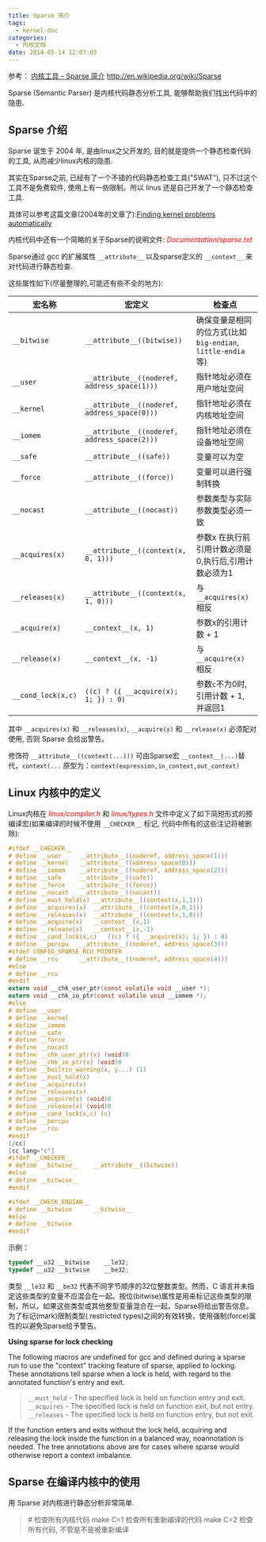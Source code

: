 ```yaml
---
title: Sparse 简介
tags:
  - kernel-doc
categories:
  - 内核文档
date: 2014-05-14 12:07:03
---
```


参考：
[内核工具 – Sparse 简介](http://www.cnblogs.com/wang_yb/p/3575039.html)
<http://en.wikipedia.org/wiki/Sparse>

Sparse (Semantic Parser) 是内核代码静态分析工具, 能够帮助我们找出代码中的隐患.
<!--more-->

## Sparse 介绍

Sparse 诞生于 2004 年, 是由linux之父开发的, 目的就是提供一个静态检查代码的工具, 从而减少linux内核的隐患.

其实在Sparse之前, 已经有了一个不错的代码静态检查工具("SWAT"), 只不过这个工具不是免费软件, 使用上有一些限制。所以 linus 还是自己开发了一个静态检查工具.

具体可以参考这篇文章(2004年的文章了):[Finding kernel problems automatically](http://lwn.net/Articles/87538/)

内核代码中还有一个简略的关于Sparse的说明文件: <span style="color:red;">_Documentation/sparse.txt_</span>

Sparse通过 gcc 的扩展属性 `__attribute__` 以及sparse定义的 `__context__` 来对代码进行静态检查.

这些属性如下(尽量整理的,可能还有些不全的地方):

| 宏名称 | 宏定义 | 检查点 |
|--------|--------|--------|
| `__bitwise` | `__attribute__((bitwise))` | 确保变量是相同的位方式(比如 `big-endian`, `little-endia`等) |
| `__user` | `__attribute__((noderef, address_space(1)))` | 指针地址必须在用户地址空间 |
| `__kernel` | `__attribute__((noderef, address_space(0)))` | 指针地址必须在内核地址空间 |
| `__iomem` | `__attribute__((noderef, address_space(2)))` | 指针地址必须在设备地址空间 |
| `__safe` | `__attribute__((safe))` | 变量可以为空 |
| `__force` | `__attribute__((force))` | 变量可以进行强制转换 |
| `__nocast` | `__attribute__((nocast))` | 参数类型与实际参数类型必须一致 |
| `__acquires(x)` | `__attribute__((context(x, 0, 1)))` | 参数x 在执行前引用计数必须是0,执行后,引用计数必须为1 |
| `__releases(x)` | `__attribute__((context(x, 1, 0)))` | 与 `__acquires(x)` 相反 |
| `__acquire(x)` | `__context__(x, 1)` | 参数x的引用计数 + 1 |
| `__release(x)` | `__context__(x, -1)` | 与 `__acquire(x)` 相反 |
| `__cond_lock(x,c)` | `((c) ? ({ __acquire(x); 1; }) : 0)` | 参数`c`不为0时,引用计数 + 1, 并返回1 |

其中 `__acquires(x)` 和 `__releases(x)`, `__acquire(x)` 和 `__release(x)` 必须配对使用, 否则 Sparse 会给出警告。

修饰符 `__attribute__((context(...)))` 可由Sparse宏 `__context__(...)`替代，`context(...` 原型为：`context(expression,in_context,out_context)`

## Linux 内核中的定义

Linux内核在 <span style="color:red;">_linux/compiler.h_</span> 和 <span style="color:red;">_linux/types.h_</span> 文件中定义了如下简短形式的预编译宏(如果编译的时候不使用 `__CHECKER__` 标记, 代码中所有的这些注记将被删除):
```c
#ifdef __CHECKER__
# define __user		__attribute__((noderef, address_space(1)))
# define __kernel	__attribute__((address_space(0)))
# define __iomem	__attribute__((noderef, address_space(2)))
# define __safe		__attribute__((safe))
# define __force	__attribute__((force))
# define __nocast	__attribute__((nocast))
# define __must_hold(x)	__attribute__((context(x,1,1)))
# define __acquires(x)	__attribute__((context(x,0,1)))
# define __releases(x)	__attribute__((context(x,1,0)))
# define __acquire(x)	__context__(x,1)
# define __release(x)	__context__(x,-1)
# define __cond_lock(x,c)	((c) ? ({ __acquire(x); 1; }) : 0)
# define __percpu	__attribute__((noderef, address_space(3)))
#ifdef CONFIG_SPARSE_RCU_POINTER
# define __rcu		__attribute__((noderef, address_space(4)))
#else
# define __rcu
#endif
extern void __chk_user_ptr(const volatile void __user *);
extern void __chk_io_ptr(const volatile void __iomem *);
#else
# define __user
# define __kernel
# define __iomem
# define __safe
# define __force
# define __nocast
# define __chk_user_ptr(x) (void)0
# define __chk_io_ptr(x) (void)0
# define __builtin_warning(x, y...) (1)
# define __must_hold(x)
# define __acquires(x)
# define __releases(x)
# define __acquire(x) (void)0
# define __release(x) (void)0
# define __cond_lock(x,c) (c)
# define __percpu
# define __rcu
#endif
[/cc]
[cc lang="c"]
#ifdef __CHECKER__
# define __bitwise__    __attribute__((bitwise))
#else
# define __bitwise__
#endif

#ifdef __CHECK_ENDIAN__
# define __bitwise      __bitwise__
#else
# define __bitwise
#endif
```

示例：
```c
typedef __u32 __bitwise    __le32;
typedef __u32 __bitwise    __be32;
```
类型 `__le32` 和 `__be32` 代表不同字节顺序的32位整数类型。然而，C 语言并未指定这些类型的变量不应混合在一起。按位(bitwise)属性是用来标记这些类型的限制，所以，如果这些类型或其他整型变量混合在一起，Sparse将给出警告信息。
为了标记(mark)限制类型( restricted types)之间的有效转换，使用强制(force)属性的以避免Sparse给予警告。

**Using sparse for lock checking**

The following macros are undefined for gcc and defined during a sparse run to use the "context" tracking feature of sparse, applied to locking. These annotations tell sparse when a lock is held, with regard to the annotated function's entry and exit.

> `__must_hold` - The specified lock is held on function entry and exit.
> `__acquires` - The specified lock is held on function exit, but not entry.
> `__releases` - The specified lock is held on function entry, but not exit.

If the function enters and exits without the lock held, acquiring and releasing the lock inside the function in a balanced way, noannotation is needed. The tree annotations above are for cases where sparse would otherwise report a context imbalance.

## Sparse 在编译内核中的使用

用 Sparse 对内核进行静态分析非常简单.

> \# 检查所有内核代码
> make C=1 检查所有重新编译的代码
> make C=2 检查所有代码, 不管是不是被重新编译
